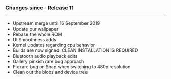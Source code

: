 ### Changes since - Release 11

---------------------------------------------------
* Upstream merge until 16 September 2019
* Update our wallpaper
* Rebase the whole ROM 
* UI Smoothness adds
* Kernel updates regarding cpu behavior
* Builds are now signed. CLEAN INSTALLATION IS REQUIRED
* Bluetooth audio playback edits
* Gallery pinkish rare bug approach
* Fix rare bug on Snap when switching to 480p resolution
* Clean out the blobs and device tree
